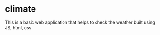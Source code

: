 # climate
This is a basic web application that helps to check the weather built using JS, html, css
